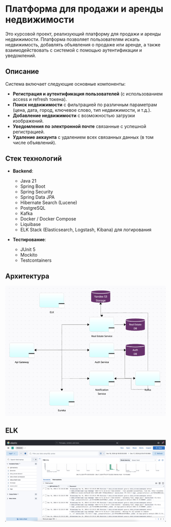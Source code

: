 # Платформа для продажи и аренды недвижимости

Это курсовой проект, реализующий платформу для продажи и аренды недвижимости. Платформа позволяет пользователям искать недвижимость, добавлять объявления о продаже или аренде, а также взаимодействовать с системой с помощью аутентификации и уведомлений.

## Описание

Система включает следующие основные компоненты:

- **Регистрация и аутентификация пользователей** (с использованием access и refresh токена).
- **Поиск недвижимости** с фильтрацией по различным параметрам (цена, дата, город, ключевое слово, тип недвижимости, и т.д.).
- **Добавление недвижимости** с возможностью загрузки изображений.
- **Уведомления по электронной почте** связанные с успешной регистрацией.
- **Удаление аккаунта** с удалением всех связанных данных (в том числе объявлений).

## Стек технологий

- **Backend**:
    - Java 21
    - Spring Boot
    - Spring Security
    - Spring Data JPA
    - Hibernate Search (Lucene)
    - PostgreSQL
    - Kafka
    - Docker / Docker Compose
    - Liquibase
    - ELK Stack (Elasticsearch, Logstash, Kibana) для логирования

- **Тестирование**:
    - JUnit 5
    - Mockito
    - Testcontainers

## Архитектура

![architecture.png](./images/architecture.png)

## ELK
![elk.png](./images/elk.png)

